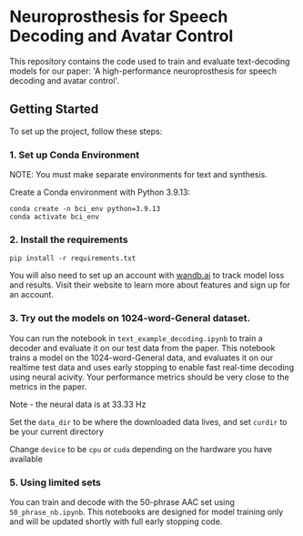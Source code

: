 # Neuroprosthesis for Speech Decoding and Avatar Control

This repository contains the code used to train and evaluate text-decoding models for our paper: 'A high-performance neuroprosthesis for speech decoding and avatar control'.

## Getting Started

To set up the project, follow these steps:

### 1. Set up Conda Environment

NOTE: You must make separate environments for text and synthesis. 

Create a Conda environment with Python 3.9.13:

```shell
conda create -n bci_env python=3.9.13
conda activate bci_env
```

### 2. Install the requirements
```shell
pip install -r requirements.txt
```

You will also need to set up an account with [wandb.ai](https://wandb.ai) to track model loss and results. 
Visit their website to learn more about features and sign up for an account. 

### 3. Try out the models on 1024-word-General dataset. 

You can run the notebook in `text_example_decoding.ipynb` to train a decoder and evaluate it on our test data from the paper.
This notebook trains a model on the 1024-word-General data, and evaluates it on our realtime test data and uses early stopping
to enable fast real-time decoding using neural acivity. Your performance metrics should be very close to the metrics in the paper. 


Note - the neural data is at 33.33 Hz

Set the `data_dir` to be where the downloaded data lives, 
and set `curdir` to be your current directory

Change `device` to be `cpu` or `cuda` depending on the hardware you have available


### 5. Using limited sets
You can train and decode with the 50-phrase AAC set using `50_phrase_nb.ipynb`. 
This notebooks are designed for model training only and will be updated shortly with full early stopping code.

